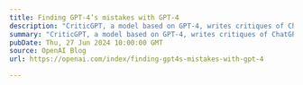```yaml
---
title: Finding GPT-4’s mistakes with GPT-4
description: "CriticGPT, a model based on GPT-4, writes critiques of ChatGPT responses to help human trainers spot mistakes during RLHF"
summary: "CriticGPT, a model based on GPT-4, writes critiques of ChatGPT responses to help human trainers spot mistakes during RLHF"
pubDate: Thu, 27 Jun 2024 10:00:00 GMT
source: OpenAI Blog
url: https://openai.com/index/finding-gpt4s-mistakes-with-gpt-4

---
```


